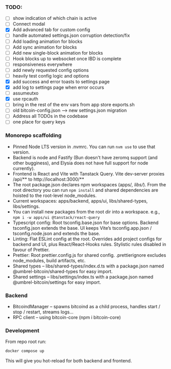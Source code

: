 ### TODO:
- [ ] show indication  of which chain is active
- [ ] Connect modal
- [x] Add advanced tab for custom config
- [ ] handle automated settings.json corruption detection/fix
- [ ] Add loading animation for blocks
- [ ] Add sync animation for blocks
- [ ] Add new single-block animation for blocks
- [ ] Hook blocks up to websocket once IBD is complete
- [ ] responsiveness everywhere
- [ ] add newly requested config options
- [ ] heavily test config logic and options
- [x] add success and error toasts to settings page
- [x] add log to settings page when error occurs
- [ ] assumeutxo
- [x] use rpcauth
- [ ] bring in the rest of the env vars from app store exports.sh
- [ ] old bitcoin-config.json --> new settings.json migration
- [ ] Address all TODOs in the codebase
- [ ] one place for query keys

### Monorepo scaffolding

- Pinned Node LTS version in .nvmrc. You can run `nvm use` to use that version.
- Backend is node and Fastify (Bun doesn't have zeromq support (and other bugginess), and Elysia does not have full support for node currently).
- Frontend is React and Vite with Tanstack Query. Vite dev-server proxies /api/** to http://localhost:3000/**
- The root package.json declares npm workspaces (apps/*, libs/*). From the root directory you can run `npm install` and shared dependencies are hoisted to the root-level node_modules.
- Current workspaces: apps/backend, apps/ui, libs/shared-types, libs/settings.
- You can install new packages from the root dir into a workspace. e.g., `npm i -w apps/ui @tanstack/react-query`
- Typescript config: Root tsconfig.base.json for base options. Backend tsconfig.json extends the base. UI keeps Vite’s tsconfig.app.json / tsconfig.node.json and extends the base.
- Linting: Flat ESLint config at the root. Overrides add project configs for backend and UI, plus React/React-Hooks rules. Stylistic rules disabled in favour of Prettier.
- Prettier: Root prettier.config.js for shared config. .prettierignore excludes node_modules, build artifacts, etc.
- Shared types – libs/shared-types/index.d.ts with a package.json named @umbrel-bitcoin/shared-types for easy import.
- Shared settings – libs/settings/index.ts with a package.json named @umbrel-bitcoin/settings for easy import.

### Backend

- BitcoindManager – spawns bitcoind as a child process, handles start / stop / restart, streams logs...
- RPC client – using bitcoin-core (npm i bitcoin-core)

### Development

From repo root run:

```sh
docker compose up
```

This will give you hot-reload for both backend and frontend.